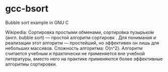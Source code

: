 # gcc-bsort
Bubble sort example in GNU C

Wikipedia: Сортировка простыми обменами, сортиро́вка пузырько́м (англ. bubble sort) — простой алгоритм сортировк
. Для понимания и реализации этот алгоритм — простейший, но эффективен он лишь для небольших массивов.
Сложность алгоритма: O(n^2). Алгоритм считается учебным и практически не применяется вне учебной литературы,
вместо него на практике применяются более эффективные алгоритмы сортировки.
